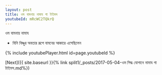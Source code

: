 ```yaml
---
layout: post
title: ওম বামনায় নামায গা টাইমস
youtubeId: mRcWC2TQkrQ
---
```

 
 
 ওম বামনায় নামায  
 
 -  যিনি বিষ্ণুর অবতার রূপে বামনের আকারে এসেছিলেন 
 
  
 
  
 
 
 
 
 
 


{% include youtubePlayer.html id=page.youtubeId %}
 
[Next]({{ site.baseurl }}{% link  split1/_posts/2017-05-04-ওম সিদ্ধ যোগানে নামায গা টাইমস.md%})
 
